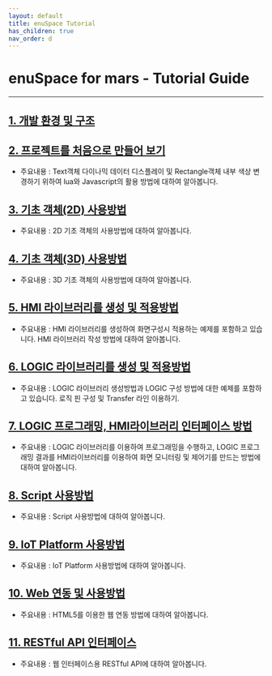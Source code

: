 ```yaml
---
layout: default
title: enuSpace Tutorial
has_children: true
nav_order: d
---
```


# **enuSpace for mars - Tutorial Guide**

---

## [1. 개발 환경 및 구조](./enustutorial_environment.md)

## [2. 프로젝트를 처음으로 만들어 보기](./enustutorial_first.md)

* 주요내용 : Text객체 다이나믹 데이터 디스플레이 및 Rectangle객체 내부 색상 변경하기 위하여 lua와 Javascript의 활용 방법에 대하여 알아봅니다.

## [3. 기초 객체\(2D\) 사용방법](./enustutorial_primitivie-2d.md)

* 주요내용 : 2D 기초 객체의 사용방법에 대하여 알아봅니다.

## [4. 기초 객체\(3D\) 사용방법](./enustutorial_primitive-3d.md)

* 주요내용 : 3D 기초 객체의 사용방법에 대하여 알아봅니다.

## [5. HMI 라이브러리를 생성 및 적용방법](./enustutorial_hmi-library.md)

* 주요내용 : HMI 라이브러리를 생성하여 화면구성시 적용하는 예제를 포함하고 있습니다. HMI 라이브러리 작성 방법에 대하여 알아봅니다.

## [6. LOGIC 라이브러리를 생성 및 적용방법](./enustutorial_logic-library.md)

* 주요내용 : LOGIC 라이브러리 생성방법과 LOGIC 구성 방법에 대한 예제를 포함하고 있습니다. 로직 핀 구성 및 Transfer 라인 이용하기.

## [7. LOGIC 프로그래밍, HMI라이브러리 인터페이스 방법](./enustutorial_library-use.md)

* 주요내용 : LOGIC 라이브러리를 이용하여 프로그래밍을 수행하고, LOGIC 프로그래밍 결과를 HMI라이브러리를 이용하여 화면 모니터링 및 제어기를 만드는 방법에 대하여 알아봅니다.

## [8. Script 사용방법](./enustutorial_script-use.md)

* 주요내용 : Script 사용방법에 대하여 알아봅니다. 

## [9. IoT Platform 사용방법](./enustutorial_iot-platform.md)

* 주요내용 : IoT Platform 사용방법에 대하여 알아봅니다.

## [10. Web 연동 및 사용방법](./enustutorial_web-interface.md)

* 주요내용 : HTML5를 이용한 웹 연동 방법에 대하여 알아봅니다.

## [11. RESTful API 인터페이스](./enustutorial_restful-interface.md)

* 주요내용 : 웹 인터페이스용 RESTful API에 대하여 알아봅니다.



